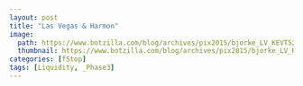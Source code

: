 ```yaml
---
layout: post
title: "Las Vegas & Harmon"
image:
  path: https://www.botzilla.com/blog/archives/pix2015/bjorke_LV_KEVT5209.jpg
  thumbnail: https://www.botzilla.com/blog/archives/pix2015/bjorke_LV_KEVT5209.jpg
categories: [fStop]
tags: [Liquidity, _Phase3]
---
```






